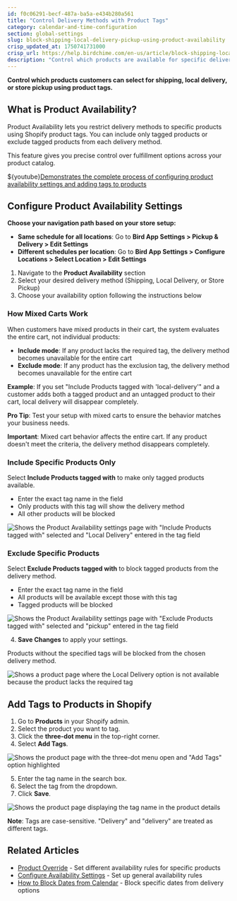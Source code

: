 ```yaml
---
id: f0c06291-becf-487a-ba5a-e434b280a561
title: "Control Delivery Methods with Product Tags"
category: calendar-and-time-configuration
section: global-settings
slug: block-shipping-local-delivery-pickup-using-product-availability
crisp_updated_at: 1750741731000
crisp_url: https://help.birdchime.com/en-us/article/block-shipping-local-delivery-pickup-using-product-availability-t1zg9b/
description: "Control which products are available for specific delivery methods using product tags in Bird Pickup & Delivery"
---
```


**Control which products customers can select for shipping, local delivery, or store pickup using product tags.**

## What is Product Availability?

Product Availability lets you restrict delivery methods to specific products using Shopify product tags. You can include only tagged products or exclude tagged products from each delivery method.

This feature gives you precise control over fulfillment options across your product catalog.

${youtube}[Demonstrates the complete process of configuring product availability settings and adding tags to products](cywEtEfrHcA)

## Configure Product Availability Settings

**Choose your navigation path based on your store setup:**

- **Same schedule for all locations**: Go to **Bird App Settings > Pickup & Delivery > Edit Settings**
- **Different schedules per location**: Go to **Bird App Settings > Configure Locations > Select Location > Edit Settings**

1. Navigate to the **Product Availability** section
2. Select your desired delivery method (Shipping, Local Delivery, or Store Pickup)
3. Choose your availability option following the instructions below

### How Mixed Carts Work

When customers have mixed products in their cart, the system evaluates the entire cart, not individual products:

- **Include mode**: If any product lacks the required tag, the delivery method becomes unavailable for the entire cart
- **Exclude mode**: If any product has the exclusion tag, the delivery method becomes unavailable for the entire cart

**Example**: If you set "Include Products tagged with 'local-delivery'" and a customer adds both a tagged product and an untagged product to their cart, local delivery will disappear completely.

**Pro Tip**: Test your setup with mixed carts to ensure the behavior matches your business needs.

**Important**: Mixed cart behavior affects the entire cart. If any product doesn't meet the criteria, the delivery method disappears completely.

### Include Specific Products Only

Select **Include Products tagged with** to make only tagged products available.

- Enter the exact tag name in the field
- Only products with this tag will show the delivery method
- All other products will be blocked

![Shows the Product Availability settings page with "Include Products tagged with" selected and "Local Delivery" entered in the tag field](https://storage.crisp.chat/users/helpdesk/website/-/c/a/8/2/ca826b447482b000/screenshot-2025-05-27-at-52755_a3mdkr.png)

### Exclude Specific Products

Select **Exclude Products tagged with** to block tagged products from the delivery method.

- Enter the exact tag name in the field
- All products will be available except those with this tag
- Tagged products will be blocked

![Shows the Product Availability settings page with "Exclude Products tagged with" selected and "pickup" entered in the tag field](https://storage.crisp.chat/users/helpdesk/website/-/c/a/8/2/ca826b447482b000/screenshot-2025-05-27-at-60934_1p14sn8.png)

4. **Save Changes** to apply your settings.

Products without the specified tags will be blocked from the chosen delivery method.

![Shows a product page where the Local Delivery option is not available because the product lacks the required tag](https://storage.crisp.chat/users/helpdesk/website/ca826b447482b000/image_1qq6n5z.png)

## Add Tags to Products in Shopify

1. Go to **Products** in your Shopify admin.
2. Select the product you want to tag.
3. Click the **three-dot menu** in the top-right corner.
4. Select **Add Tags**.

![Shows the product page with the three-dot menu open and "Add Tags" option highlighted](https://storage.crisp.chat/users/helpdesk/website/ca826b447482b000/image-3_1ei5qph.png)

5. Enter the tag name in the search box.
6. Select the tag from the dropdown.
7. Click **Save**.

![Shows the product page displaying the tag name in the product details](https://storage.crisp.chat/users/helpdesk/website/ca826b447482b000/image_1ulu0c0.png)

**Note**: Tags are case-sensitive. "Delivery" and "delivery" are treated as different tags.

## Related Articles

- [Product Override](https://help.birdchime.com/en-us/article/product-override-g2yfl9/) - Set different availability rules for specific products
- [Configure Availability Settings](https://help.birdchime.com/en-us/article/configure-availability-settings-199dozz/) - Set up general availability rules
- [How to Block Dates from Calendar](https://help.birdchime.com/en-us/article/how-to-block-dates-from-calendar-tllghq/) - Block specific dates from delivery options


